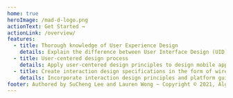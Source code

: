 ```yaml
---
home: true
heroImage: /mad-d-logo.png
actionText: Get Started →
actionLink: /overview/
features:
  - title: Thorough knowledge of User Experience Design
    details: Explain the difference between User Interface Design (UID) and User Experience Design (UXD) in the goal-directed design process. Describe the benefits of UXD. Initiate the appropriate interaction and visual design iterations to enhance the product usability.
  - title: User-centered design process
    details: Apply user-centered design principles to design mobile apps. Begin with user research to identify user requirements. Communicate research findings with personas and usage scenarios. Create interactive mobile mockups to verify the solution by testing it with users.
  - title: Create interaction design specifications in the form of wireframe documents
    details: Incorporate interaction design principles and platform guidelines to generate mobile UI specifications by designing various interactive wireframe documents.
footer: Authored by SuCheng Lee and Lauren Wong ~ Copyright © 2021, Algonquin College of Applied Arts and Technology
---
```


<ContactCard 
  name="Lauren Wong"
  img-url="/F2021/lauren.jpeg"
  bio="Instructor from the Mobile Application Design & Development program at Algonquin College"
  :details="[
      { label: 'email', value: 'wongl2@algonquincollge.com' }, 
      { label: 'twitter', value: '@x' }, 
      { label: 'github', value: 'wongelle' }, 
      { label: 'office', value: 'Zoom - by appointment' }
    ]"
/>
